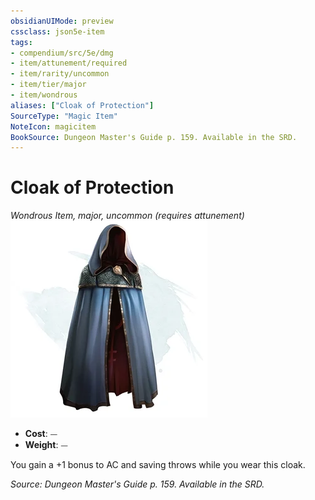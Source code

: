 ```yaml
---
obsidianUIMode: preview
cssclass: json5e-item
tags:
- compendium/src/5e/dmg
- item/attunement/required
- item/rarity/uncommon
- item/tier/major
- item/wondrous
aliases: ["Cloak of Protection"]
SourceType: "Magic Item"
NoteIcon: magicitem
BookSource: Dungeon Master's Guide p. 159. Available in the SRD.
---
```

# Cloak of Protection
*Wondrous Item, major, uncommon (requires attunement)*  
![](/3-Mechanics/CLI/items/img/cloak-of-protection.webp#right)  

- **Cost**: ⏤
- **Weight**: ⏤

You gain a +1 bonus to AC and saving throws while you wear this cloak.

*Source: Dungeon Master's Guide p. 159. Available in the SRD.*